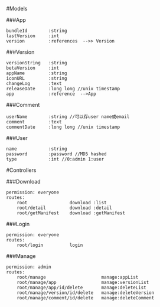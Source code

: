 #Models

###App

```
bundleId 		:string
lastVersion 	:int
version 		:references  -->> Version
```

###Version

```
versionString 	:string
betaVersion		:int
appName			:string
iconURL			:string
changeLog		:text
releaseDate		:long long //unix timestamp
app				:reference  -->App
```

###Comment

```
userName		:string //可以存user name或email
comment			:text
commentDate		:long long //unix timestamp
```

###User

```
name			:string
password		:password //MD5 hashed
type			:int //0:admin 1:user
```

#Controllers

###Download

```
permission: everyone
routes:
	root				download :list
	root/detail			download :detail
	root/getManifest	download :getManifest
```

###Login

```
permission: everyone
routes:
	root/login			login
```

###Manage

```
permission: admin
routes:
	root/manage						manage:appList
	root/manage/app					manage:versionList
	root/manage/app/id/delete		manage:deleteList
	root/manage/version/id/delete	manage:deleteVersion
	root/manage/comment/id/delete	manage:deleteComment
```